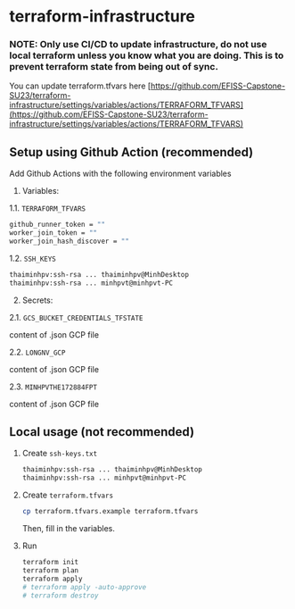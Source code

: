 # terraform-infrastructure

### NOTE: Only use CI/CD to update infrastructure, do not use local terraform unless you know what you are doing. This is to prevent terraform state from being out of sync.

You can update terraform.tfvars here [https://github.com/EFISS-Capstone-SU23/terraform-infrastructure/settings/variables/actions/TERRAFORM_TFVARS](https://github.com/EFISS-Capstone-SU23/terraform-infrastructure/settings/variables/actions/TERRAFORM_TFVARS)

## Setup using Github Action (recommended)

Add Github Actions with the following environment variables

1. Variables:

1.1. `TERRAFORM_TFVARS`

```bash
github_runner_token = ""
worker_join_token = ""
worker_join_hash_discover = ""
```

1.2. `SSH_KEYS`

```bash
thaiminhpv:ssh-rsa ... thaiminhpv@MinhDesktop
thaiminhpv:ssh-rsa ... minhpvt@minhpvt-PC
```

2. Secrets:

2.1. `GCS_BUCKET_CREDENTIALS_TFSTATE`

content of .json GCP file

2.2. `LONGNV_GCP`

content of .json GCP file

2.3. `MINHPVTHE172884FPT`

content of .json GCP file

## Local usage (not recommended)

1. Create `ssh-keys.txt`

    ```bash
    thaiminhpv:ssh-rsa ... thaiminhpv@MinhDesktop
    thaiminhpv:ssh-rsa ... minhpvt@minhpvt-PC
    ```

2. Create `terraform.tfvars`

    ```bash
    cp terraform.tfvars.example terraform.tfvars
    ```

    Then, fill in the variables.

3. Run

    ```bash
    terraform init
    terraform plan
    terraform apply
    # terraform apply -auto-approve
    # terraform destroy
    ```
